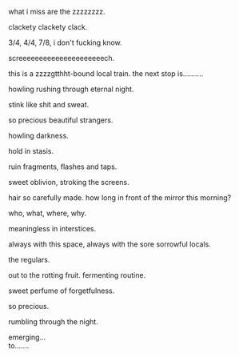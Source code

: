 what i miss are the zzzzzzzz.

clackety clackety clack.

3/4, 4/4, 7/8, i don't fucking know.

screeeeeeeeeeeeeeeeeeeeech.

this is a zzzzgtthht-bound local train.
the next stop is..........

howling rushing through eternal night.

stink like shit and sweat.

so precious beautiful strangers.

howling darkness.

hold in stasis.

ruin fragments, flashes and taps.

sweet oblivion, stroking the screens.

hair so carefully made. how long in front of the mirror this morning?

who, what, where, why.

meaningless in interstices.

always with this space, always with the sore sorrowful locals.

the regulars.

out to the rotting fruit. fermenting routine.

sweet perfume of forgetfulness.

so precious.

rumbling through the night.

emerging...  
to.......
